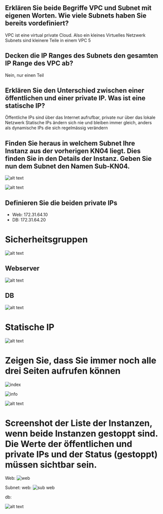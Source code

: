 ## Erklären Sie beide Begriffe VPC und Subnet mit eigenen Worten. Wie viele Subnets haben Sie bereits vordefiniert?
VPC ist eine virtual private Cloud. Also ein kleines Virtuelles Netzwerk
Subnets sind kleinere Teile in einem VPC
5
## Decken die IP Ranges des Subnets den gesamten IP Range des VPC ab?
Nein, nur einen Teil
## Erklären Sie den Unterschied zwischen einer öffentlichen und einer private IP. Was ist eine statische IP?
Öffentliche IPs sind über das Internet aufrufbar, private nur über das lokale Netzwerk
Statische IPs ändern sich nie und bleiben immer gleich, anders als dynamische IPs die sich regelmässig verändern

## Finden Sie heraus in welchem Subnet Ihre Instanz aus der vorherigen KN04 liegt. Dies finden Sie in den Details der Instanz. Geben Sie nun dem Subnet den Namen Sub-KN04.
![alt text](image.png)

![alt text](image-1.png)

## Definieren Sie die beiden private IPs
- Web: 172.31.64.10
- DB: 172.31.64.20

# Sicherheitsgruppen
![alt text](image-2.png)

## Webserver
![alt text](image-3.png)

## DB
![alt text](image-4.png)

# Statische IP
![alt text](image-5.png)

# Zeigen Sie, dass Sie immer noch alle drei Seiten aufrufen können

![index](../assets/index.png)

![info](../assets/info.png)

![alt text](image-6.png)

# Screenshot der Liste der Instanzen, wenn beide Instanzen gestoppt sind. Die Werte der öffentlichen und private IPs und der Status (gestoppt) müssen sichtbar sein.

Web: 
![web](../assets/web.png)

Subnet:
web: 
![sub web](../assets/sub-web.png)

db: 

![alt text](image-7.png)


